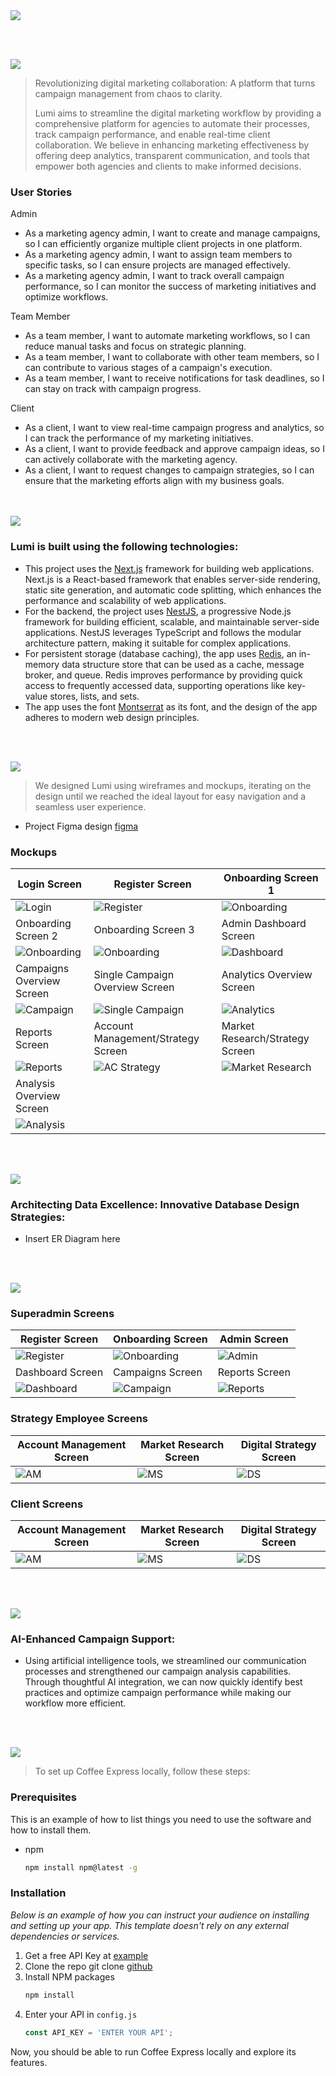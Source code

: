 <img src="./readme/title1.svg"/>

<br><br>

<!-- project philosophy -->
<img src="./readme/title2.svg"/>

> Revolutionizing digital marketing collaboration: A platform that turns campaign management from chaos to clarity.
>
> Lumi aims to streamline the digital marketing workflow by providing a comprehensive platform for agencies to automate their processes, track campaign performance, and enable real-time client collaboration. We believe in enhancing marketing effectiveness by offering deep analytics, transparent communication, and tools that empower both agencies and clients to make informed decisions.

### User Stories
<p>Admin</p>
<ul>
<li>As a marketing agency admin, I want to create and manage campaigns, so I can efficiently organize multiple client projects in one platform.</li>
<li>As a marketing agency admin, I want to assign team members to specific tasks, so I can ensure projects are managed effectively.</li>
<li>As a marketing agency admin, I want to track overall campaign performance, so I can monitor the success of marketing initiatives and optimize workflows.</li>
</ul>
<p>Team Member</p>
<ul>
<li>As a team member, I want to automate marketing workflows, so I can reduce manual tasks and focus on strategic planning.</li>
<li>As a team member, I want to collaborate with other team members, so I can contribute to various stages of a campaign's execution.</li>
<li>As a team member, I want to receive notifications for task deadlines, so I can stay on track with campaign progress.</li>
</ul>
<p>Client</p>
<ul>
<li>As a client, I want to view real-time campaign progress and analytics, so I can track the performance of my marketing initiatives.</li>
<li>As a client, I want to provide feedback and approve campaign ideas, so I can actively collaborate with the marketing agency.</li>
<li>As a client, I want to request changes to campaign strategies, so I can ensure that the marketing efforts align with my business goals.</li>
</ul>
<br><br>
<!-- Tech stack -->
<img src="./readme/title3.svg"/>

###  Lumi is built using the following technologies:

- This project uses the [Next.js](https://nextjs.org/) framework for building web applications. Next.js is a React-based framework that enables server-side rendering, static site generation, and automatic code splitting, which enhances the performance and scalability of web applications.
- For the backend, the project uses [NestJS](https://nestjs.com/), a progressive Node.js framework for building efficient, scalable, and maintainable server-side applications. NestJS leverages TypeScript and follows the modular architecture pattern, making it suitable for complex applications.
- For persistent storage (database caching), the app uses [Redis](https://redis.io/), an in-memory data structure store that can be used as a cache, message broker, and queue. Redis improves performance by providing quick access to frequently accessed data, supporting operations like key-value stores, lists, and sets.
- The app uses the font [Montserrat](https://fonts.google.com/specimen/Montserrat) as its font, and the design of the app adheres to modern web design principles.

<br><br>
<!-- UI UX -->
<img src="./readme/title4.svg"/>


> We designed Lumi using wireframes and mockups, iterating on the design until we reached the ideal layout for easy navigation and a seamless user experience.

- Project Figma design [figma](https://www.figma.com/file/LsuOx5Wnh5YTGSEtrgvz4l/Purrfect-Pals?type=design&node-id=257%3A79&mode=design&t=adzbABt5hbb91ucZ-1)


### Mockups
| Login Screen  | Register Screen | Onboarding Screen 1|
| ---| ---| ---|
| ![Login](./readme/screenshots/Login.png) | ![Register](./readme/screenshots/Signup.png) | ![Onboarding](./readme/screenshots/Onboarding.png) |
| Onboarding Screen 2 | Onboarding Screen 3 | Admin Dashboard Screen |
| ![Onboarding](./readme/screenshots/Onboarding2.png) | ![Onboarding](./readme/screenshots/Onboarding3.png) | ![Dashboard](./readme/screenshots/Dashboard.png) |
| Campaigns Overview Screen | Single Campaign Overview Screen | Analytics Overview Screen |
| ![Campaign](./readme/screenshots/Campaigns.png) | ![Single Campaign](./readme/screenshots/SingleCampaign.png) | ![Analytics](./readme/screenshots/Analytics.png) |
| Reports Screen | Account Management/Strategy Screen | Market Research/Strategy Screen |
| ![Reports](./readme/screenshots/Reports.png) | ![AC Strategy](./readme/screenshots/Strategy1.png) | ![Market Research](./readme/screenshots/Strategy2.png) |
| Analysis Overview Screen | 
| ![Analysis](./readme/screenshots/Analysis.png) | 

<br><br>

<!-- Database Design -->
<img src="./readme/title5.svg"/>

###  Architecting Data Excellence: Innovative Database Design Strategies:

- Insert ER Diagram here


<br><br>


<!-- Implementation -->
<img src="./readme/title6.svg"/>

### Superadmin Screens 
| Register Screen  | Onboarding Screen |  Admin Screen |
| ---| ---| ---|
| ![Register](./readme/gifs/login.gif) | ![Onboarding](./readme/gifs/signupcompletion.gif) | ![Admin](./readme/gifs/PlatformManager.gif) |
| Dashboard Screen  | Campaigns Screen | Reports Screen |
| ![Dashboard](./readme/gifs/Dashboard.gif) | ![Campaign](./readme/gifs/Campaigns.gif) | ![Reports](./readme/gifs/Reports.gif) |

### Strategy Employee Screens 
| Account Management Screen  | Market Research Screen |  Digital Strategy Screen |
| ---| ---| ---|
| ![AM](./readme/gifs/Strategy-AccountManagement.gif) | ![MS](./readme/gifs/Strategy-MarketResearch.gif) | ![DS](./readme/gifs/Strategy-DigitalStrategy.gif) |

### Client Screens 
| Account Management Screen  | Market Research Screen |  Digital Strategy Screen |
| ---| ---| ---|
| ![AM](./readme/gifs/Client-AccountManagement.gif) | ![MS](./readme/gifs/Client-MarketResearch.gif) | ![DS](./readme/gifs/Client-DigitalStrategy.gif) |

<br><br>


<!-- Prompt Engineering -->
<img src="./readme/title7.svg"/>

###  AI-Enhanced Campaign Support:

- Using artificial intelligence tools, we streamlined our communication processes and strengthened our campaign analysis capabilities. Through thoughtful AI integration, we can now quickly identify best practices and optimize campaign performance while making our workflow more efficient.

<br><br>

<!-- How to run -->
<img src="./readme/title10.svg"/>

> To set up Coffee Express locally, follow these steps:

### Prerequisites

This is an example of how to list things you need to use the software and how to install them.
* npm
  ```sh
  npm install npm@latest -g
  ```

### Installation

_Below is an example of how you can instruct your audience on installing and setting up your app. This template doesn't rely on any external dependencies or services._

1. Get a free API Key at [example](https://example.com)
2. Clone the repo
   git clone [github](https://github.com/your_username_/Project-Name.git)
3. Install NPM packages
   ```sh
   npm install
   ```
4. Enter your API in `config.js`
   ```js
   const API_KEY = 'ENTER YOUR API';
   ```

Now, you should be able to run Coffee Express locally and explore its features.
